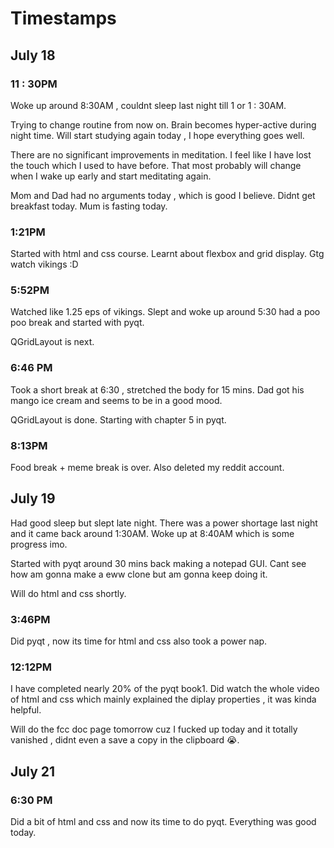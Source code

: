 # Timestamps

## July 18

### 11 : 30PM
Woke up around 8:30AM , couldnt sleep last night till 1 or 1 : 30AM.

Trying to change routine from now on.
Brain becomes hyper-active during night time.
Will start studying again today , I hope everything goes well.

There are no significant improvements in meditation.
I feel like I have lost the touch which I used to have before. That most probably will change when I wake up early and start meditating again.

Mom and Dad had no arguments today , which is good I believe. Didnt get breakfast today. Mum is fasting today.

### 1:21PM
Started with html and css course.
Learnt about flexbox and grid display.
Gtg watch vikings :D

### 5:52PM 
Watched like 1.25 eps of vikings.
Slept and woke up around 5:30 had a poo poo break and started with pyqt.

QGridLayout is next.

### 6:46 PM
Took a short break at 6:30 , stretched the body for 15 mins.
Dad got his mango ice cream and seems to be in a good mood.

QGridLayout is done. 
Starting with chapter 5 in pyqt.

### 8:13PM
Food break + meme break is over.
Also deleted my reddit account.


## July 19
Had good sleep but slept late night.
There was a power shortage last night and it came back around 1:30AM.
Woke up at 8:40AM which is some progress imo.

Started with pyqt around 30 mins back making a notepad GUI.
Cant see how am gonna make a eww clone but am gonna keep doing it.

Will do html and css shortly.

### 3:46PM
Did pyqt , now its time for html and css also took a power nap.

### 12:12PM
I have completed nearly 20% of the pyqt book1.
Did watch the whole video of html and css which mainly explained the diplay properties , it was kinda helpful.

Will do the fcc doc page tomorrow cuz I fucked up today and it totally vanished , didnt even a save a copy in the clipboard 😭.

## July 21

### 6:30 PM
Did a bit of html and css and now its time to do pyqt.
Everything was good today.
